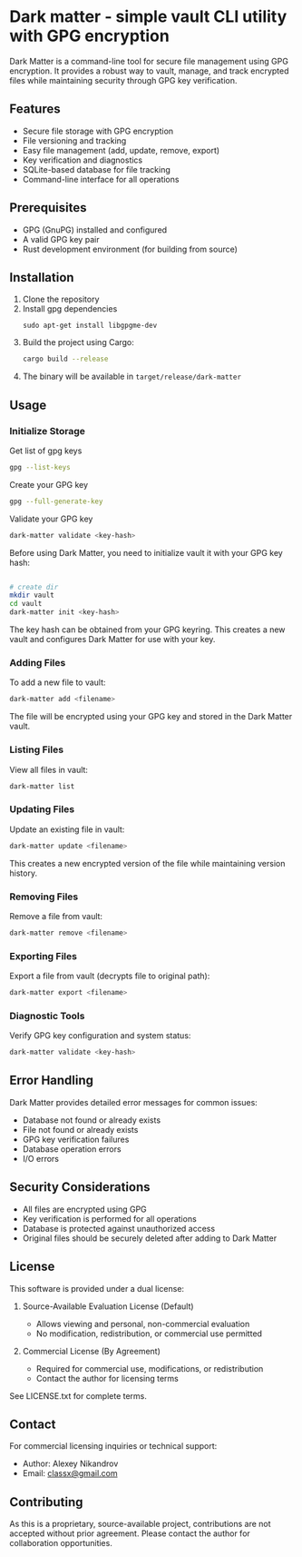 # Dark matter - simple vault CLI utility with GPG encryption

Dark Matter is a command-line tool for secure file management using GPG encryption. It provides a robust way to vault, manage, and track encrypted files while maintaining security through GPG key verification.

## Features

- Secure file storage with GPG encryption
- File versioning and tracking
- Easy file management (add, update, remove, export)
- Key verification and diagnostics
- SQLite-based database for file tracking
- Command-line interface for all operations

## Prerequisites

- GPG (GnuPG) installed and configured
- A valid GPG key pair
- Rust development environment (for building from source)

## Installation

1. Clone the repository
2. Install gpg dependencies
   ```
   sudo apt-get install libgpgme-dev
   ```
4. Build the project using Cargo:
   ```bash
   cargo build --release
   ```
5. The binary will be available in `target/release/dark-matter`

## Usage

### Initialize Storage

Get list of gpg keys

```bash
gpg --list-keys
```

Create your GPG key

```bash
gpg --full-generate-key
```

Validate your GPG key

```bash
dark-matter validate <key-hash>
```

Before using Dark Matter, you need to initialize vault it with your GPG key hash:

```bash

# create dir
mkdir vault
cd vault
dark-matter init <key-hash>
```

The key hash can be obtained from your GPG keyring. This creates a new vault and configures Dark Matter for use with your key.

### Adding Files

To add a new file to vault:

```bash
dark-matter add <filename>
```

The file will be encrypted using your GPG key and stored in the Dark Matter vault.

### Listing Files

View all files in vault:

```bash
dark-matter list
```

### Updating Files

Update an existing file in vault:

```bash
dark-matter update <filename>
```

This creates a new encrypted version of the file while maintaining version history.

### Removing Files

Remove a file from vault:

```bash
dark-matter remove <filename>
```

### Exporting Files

Export a file from vault (decrypts file to original path):

```bash
dark-matter export <filename>
```

### Diagnostic Tools

Verify GPG key configuration and system status:

```bash
dark-matter validate <key-hash>
```

## Error Handling

Dark Matter provides detailed error messages for common issues:

- Database not found or already exists
- File not found or already exists
- GPG key verification failures
- Database operation errors
- I/O errors

## Security Considerations

- All files are encrypted using GPG
- Key verification is performed for all operations
- Database is protected against unauthorized access
- Original files should be securely deleted after adding to Dark Matter

## License

This software is provided under a dual license:

1. Source-Available Evaluation License (Default)
   - Allows viewing and personal, non-commercial evaluation
   - No modification, redistribution, or commercial use permitted

2. Commercial License (By Agreement)
   - Required for commercial use, modifications, or redistribution
   - Contact the author for licensing terms

See LICENSE.txt for complete terms.

## Contact

For commercial licensing inquiries or technical support:

- Author: Alexey Nikandrov
- Email: classx@gmail.com

## Contributing

As this is a proprietary, source-available project, contributions are not accepted without prior agreement. Please contact the author for collaboration opportunities.
